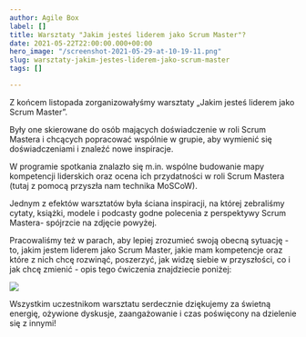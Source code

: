 ```yaml
---
author: Agile Box
label: []
title: Warsztaty "Jakim jesteś liderem jako Scrum Master"?
date: 2021-05-22T22:00:00.000+00:00
hero_image: "/screenshot-2021-05-29-at-10-19-11.png"
slug: warsztaty-jakim-jestes-liderem-jako-scrum-master
tags: []

---
```

Z końcem listopada zorganizowałyśmy  warsztaty „Jakim jesteś liderem jako Scrum Master”.

Były one skierowane do osób mających doświadczenie w roli Scrum Mastera i chcących popracować wspólnie w grupie, aby wymienić się doświadczeniami i znaleźć nowe inspiracje.

W programie spotkania znalazło się m.in. wspólne budowanie mapy kompetencji liderskich oraz ocena ich przydatności w roli Scrum Mastera (tutaj z pomocą przyszła nam technika MoSCoW).

Jednym z efektów warsztatów była ściana inspiracji, na której zebraliśmy cytaty, książki, modele i podcasty godne polecenia z perspektywy Scrum Mastera- spójrzcie na zdjęcie powyżej.

Pracowaliśmy też w parach, aby lepiej zrozumieć swoją obecną sytuację - to, jakim jestem liderem jako Scrum Master, jakie mam kompetencje oraz które z nich chcę rozwinąć, poszerzyć, jak widzę siebie w przyszłości, co i jak chcę zmienić - opis tego ćwiczenia znajdziecie poniżej:

![](/sesja-w-parach.png)

Wszystkim uczestnikom warsztatu serdecznie dziękujemy za świetną energię, ożywione dyskusje, zaangażowanie i czas poświęcony na dzielenie się z innymi!